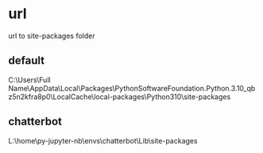 # url
url to site-packages folder


## default
C:\Users\Full Name\AppData\Local\Packages\PythonSoftwareFoundation.Python.3.10_qbz5n2kfra8p0\LocalCache\local-packages\Python310\site-packages


## chatterbot
L:\home\py-jupyter-nb\envs\chatterbot\Lib\site-packages
